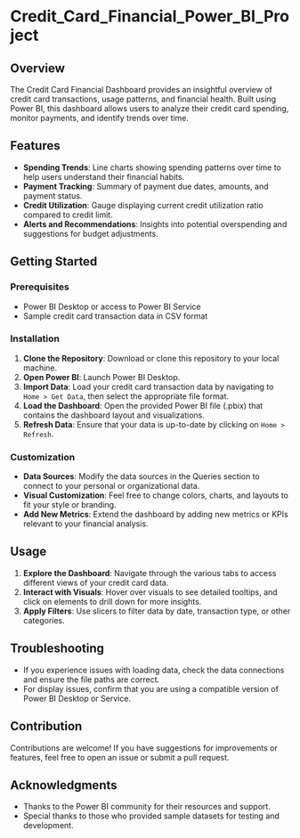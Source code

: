 # Credit_Card_Financial_Power_BI_Project

## Overview

The Credit Card Financial Dashboard provides an insightful overview of credit card transactions, usage patterns, and financial health. Built using Power BI, this dashboard allows users to analyze their credit card spending, monitor payments, and identify trends over time.

## Features

- **Spending Trends**: Line charts showing spending patterns over time to help users understand their financial habits.
- **Payment Tracking**: Summary of payment due dates, amounts, and payment status.
- **Credit Utilization**: Gauge displaying current credit utilization ratio compared to credit limit.
- **Alerts and Recommendations**: Insights into potential overspending and suggestions for budget adjustments.

## Getting Started

### Prerequisites

- Power BI Desktop or access to Power BI Service
- Sample credit card transaction data in CSV format

### Installation

1. **Clone the Repository**: Download or clone this repository to your local machine.
2. **Open Power BI**: Launch Power BI Desktop.
3. **Import Data**: Load your credit card transaction data by navigating to `Home > Get Data`, then select the appropriate file format.
4. **Load the Dashboard**: Open the provided Power BI file (.pbix) that contains the dashboard layout and visualizations.
5. **Refresh Data**: Ensure that your data is up-to-date by clicking on `Home > Refresh`.

### Customization

- **Data Sources**: Modify the data sources in the Queries section to connect to your personal or organizational data.
- **Visual Customization**: Feel free to change colors, charts, and layouts to fit your style or branding.
- **Add New Metrics**: Extend the dashboard by adding new metrics or KPIs relevant to your financial analysis.

## Usage

1. **Explore the Dashboard**: Navigate through the various tabs to access different views of your credit card data.
2. **Interact with Visuals**: Hover over visuals to see detailed tooltips, and click on elements to drill down for more insights.
3. **Apply Filters**: Use slicers to filter data by date, transaction type, or other categories.

## Troubleshooting

- If you experience issues with loading data, check the data connections and ensure the file paths are correct.
- For display issues, confirm that you are using a compatible version of Power BI Desktop or Service.

## Contribution

Contributions are welcome! If you have suggestions for improvements or features, feel free to open an issue or submit a pull request.

## Acknowledgments

- Thanks to the Power BI community for their resources and support.
- Special thanks to those who provided sample datasets for testing and development.
